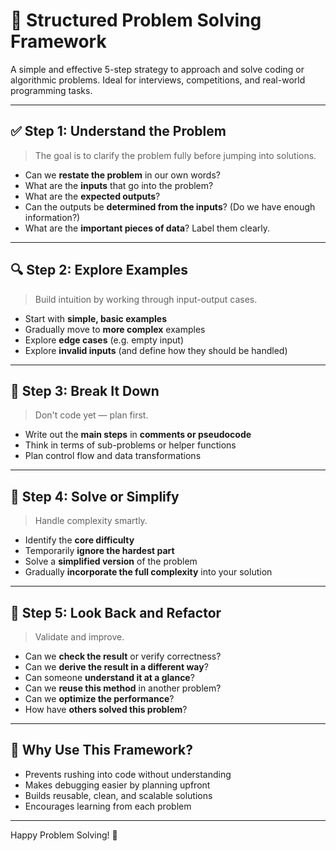 # 🧠 Structured Problem Solving Framework

A simple and effective 5-step strategy to approach and solve coding or algorithmic problems. Ideal for interviews, competitions, and real-world programming tasks.

---

## ✅ Step 1: Understand the Problem

> The goal is to clarify the problem fully before jumping into solutions.

- Can we **restate the problem** in our own words?
- What are the **inputs** that go into the problem?
- What are the **expected outputs**?
- Can the outputs be **determined from the inputs**? (Do we have enough information?)
- What are the **important pieces of data**? Label them clearly.

---

## 🔍 Step 2: Explore Examples

> Build intuition by working through input-output cases.

- Start with **simple, basic examples**
- Gradually move to **more complex** examples
- Explore **edge cases** (e.g. empty input)
- Explore **invalid inputs** (and define how they should be handled)

---

## 🧩 Step 3: Break It Down

> Don't code yet — plan first.

- Write out the **main steps** in **comments or pseudocode**
- Think in terms of sub-problems or helper functions
- Plan control flow and data transformations

---

## 🔧 Step 4: Solve or Simplify

> Handle complexity smartly.

- Identify the **core difficulty**
- Temporarily **ignore the hardest part**
- Solve a **simplified version** of the problem
- Gradually **incorporate the full complexity** into your solution

---

## 🔁 Step 5: Look Back and Refactor

> Validate and improve.

- Can we **check the result** or verify correctness?
- Can we **derive the result in a different way**?
- Can someone **understand it at a glance**?
- Can we **reuse this method** in another problem?
- Can we **optimize the performance**?
- How have **others solved this problem**?

---

## 🧠 Why Use This Framework?

- Prevents rushing into code without understanding
- Makes debugging easier by planning upfront
- Builds reusable, clean, and scalable solutions
- Encourages learning from each problem

---

Happy Problem Solving! 🚀
